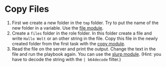 # Copy Files

1. First we create a new folder in the `tmp` folder. Try to put the name of the new folder in a variable. Use the [file module](https://docs.ansible.com/ansible/latest/collections/ansible/builtin/file_module.html).
2. Create a `files` folder in the role folder. In this folder create a file and write `Hallo Welt` or an other string in the file. Copy this file in the newly created folder from the first task with the [copy module](https://docs.ansible.com/ansible/latest/collections/ansible/builtin/copy_module.html).
3. Read the file on the server and print the output. Change the text in the file and run the playbook again. You can use the [slurp module](https://docs.ansible.com/ansible/latest/collections/ansible/builtin/slurp_module.html). (Hint: you have to decode the string with the `| b64decode` filter.)
